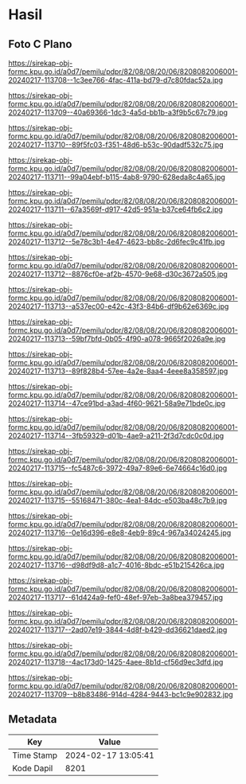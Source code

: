 # Hasil

## Foto C Plano

https://sirekap-obj-formc.kpu.go.id/a0d7/pemilu/pdpr/82/08/08/20/06/8208082006001-20240217-113708--1c3ee766-4fac-411a-bd79-d7c80fdac52a.jpg

https://sirekap-obj-formc.kpu.go.id/a0d7/pemilu/pdpr/82/08/08/20/06/8208082006001-20240217-113709--40a69366-1dc3-4a5d-bb1b-a3f9b5c67c79.jpg

https://sirekap-obj-formc.kpu.go.id/a0d7/pemilu/pdpr/82/08/08/20/06/8208082006001-20240217-113710--89f5fc03-f351-48d6-b53c-90dadf532c75.jpg

https://sirekap-obj-formc.kpu.go.id/a0d7/pemilu/pdpr/82/08/08/20/06/8208082006001-20240217-113711--99a04ebf-b115-4ab8-9790-628eda8c4a65.jpg

https://sirekap-obj-formc.kpu.go.id/a0d7/pemilu/pdpr/82/08/08/20/06/8208082006001-20240217-113711--67a3569f-d917-42d5-951a-b37ce64fb6c2.jpg

https://sirekap-obj-formc.kpu.go.id/a0d7/pemilu/pdpr/82/08/08/20/06/8208082006001-20240217-113712--5e78c3b1-4e47-4623-bb8c-2d6fec9c41fb.jpg

https://sirekap-obj-formc.kpu.go.id/a0d7/pemilu/pdpr/82/08/08/20/06/8208082006001-20240217-113712--8876cf0e-af2b-4570-9e68-d30c3672a505.jpg

https://sirekap-obj-formc.kpu.go.id/a0d7/pemilu/pdpr/82/08/08/20/06/8208082006001-20240217-113713--a537ec00-e42c-43f3-84b6-df9b62e6369c.jpg

https://sirekap-obj-formc.kpu.go.id/a0d7/pemilu/pdpr/82/08/08/20/06/8208082006001-20240217-113713--59bf7bfd-0b05-4f90-a078-9665f2026a9e.jpg

https://sirekap-obj-formc.kpu.go.id/a0d7/pemilu/pdpr/82/08/08/20/06/8208082006001-20240217-113713--89f828b4-57ee-4a2e-8aa4-4eee8a358597.jpg

https://sirekap-obj-formc.kpu.go.id/a0d7/pemilu/pdpr/82/08/08/20/06/8208082006001-20240217-113714--47ce91bd-a3ad-4f60-9621-58a9e71bde0c.jpg

https://sirekap-obj-formc.kpu.go.id/a0d7/pemilu/pdpr/82/08/08/20/06/8208082006001-20240217-113714--3fb59329-d01b-4ae9-a211-2f3d7cdc0c0d.jpg

https://sirekap-obj-formc.kpu.go.id/a0d7/pemilu/pdpr/82/08/08/20/06/8208082006001-20240217-113715--fc5487c6-3972-49a7-89e6-6e74664c16d0.jpg

https://sirekap-obj-formc.kpu.go.id/a0d7/pemilu/pdpr/82/08/08/20/06/8208082006001-20240217-113715--55168471-380c-4ea1-84dc-e503ba48c7b9.jpg

https://sirekap-obj-formc.kpu.go.id/a0d7/pemilu/pdpr/82/08/08/20/06/8208082006001-20240217-113716--0e16d396-e8e8-4eb9-89c4-967a34024245.jpg

https://sirekap-obj-formc.kpu.go.id/a0d7/pemilu/pdpr/82/08/08/20/06/8208082006001-20240217-113716--d98df9d8-a1c7-4016-8bdc-e51b215426ca.jpg

https://sirekap-obj-formc.kpu.go.id/a0d7/pemilu/pdpr/82/08/08/20/06/8208082006001-20240217-113717--61d424a9-fef0-48ef-97eb-3a8bea379457.jpg

https://sirekap-obj-formc.kpu.go.id/a0d7/pemilu/pdpr/82/08/08/20/06/8208082006001-20240217-113717--2ad07e19-3844-4d8f-b429-dd36621daed2.jpg

https://sirekap-obj-formc.kpu.go.id/a0d7/pemilu/pdpr/82/08/08/20/06/8208082006001-20240217-113718--4ac173d0-1425-4aee-8b1d-cf56d9ec3dfd.jpg

https://sirekap-obj-formc.kpu.go.id/a0d7/pemilu/pdpr/82/08/08/20/06/8208082006001-20240217-113709--b8b83486-914d-4284-9443-bc1c9e902832.jpg


## Metadata

| Key        | Value               |
| ---------- | ------------------- |
| Time Stamp | 2024-02-17 13:05:41 |
| Kode Dapil | 8201                |



